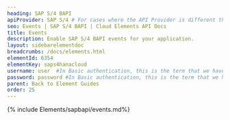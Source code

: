 ```yaml
---
heading: SAP S/4 BAPI
apiProvider: SAP S/4 # For cases where the API Provider is different than the element name. e;g;, ServiceNow vs. ServiceNow Oauth
seo: Events | SAP S/4 BAPI | Cloud Elements API Docs
title: Events
description: Enable SAP S/4 BAPI events for your application.
layout: sidebarelementdoc
breadcrumbs: /docs/elements.html
elementId: 6354
elementKey: saps4hanacloud
username: user  #In Basic authentication, this is the term that we have mapped to our "username" parameter
password: password #In Basic authentication, this is the term that we have mapped to our "password" parameter
parent: Back to Element Guides
order: 25
---
```


{% include Elements/sapbapi/events.md%}
